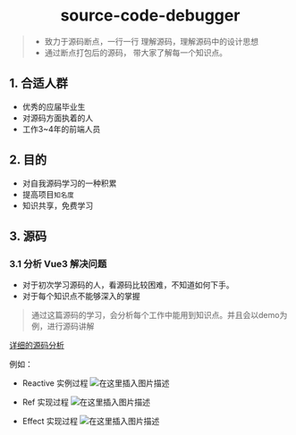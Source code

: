 <h1 align="center">source-code-debugger</h1>

> - 致力于源码断点，一行一行 理解源码，理解源码中的设计思想
> - 通过断点打包后的源码， 带大家了解每一个知识点。

## 1. 合适人群

- 优秀的应届毕业生
- 对源码方面执着的人
- 工作3~4年的前端人员

## 2. 目的

- 对自我源码学习的一种积累
- 提高项目`知名度`
- 知识共享，免费学习

## 3. 源码

### 3.1 分析 Vue3 解决问题

- 对于初次学习源码的人，看源码比较困难，不知道如何下手。
- 对于每个知识点不能够深入的掌握

> 通过这篇源码的学习，会分析每个工作中能用到知识点。并且会以demo为例，进行源码讲解

[详细的源码分析](./Vue3/README.md)

例如：
- Reactive 实例过程
    ![在这里插入图片描述](https://img-blog.csdnimg.cn/3e7f2921d5cd48b1bec7622b64e55d96.png)

- Ref 实现过程
  ![在这里插入图片描述](https://img-blog.csdnimg.cn/a1848b91367a464ab017ef9666460cc2.png#pic_center)

- Effect 实现过程
  ![在这里插入图片描述](https://img-blog.csdnimg.cn/9120fe681cd846659877a34de60e82f1.png#pic_center)